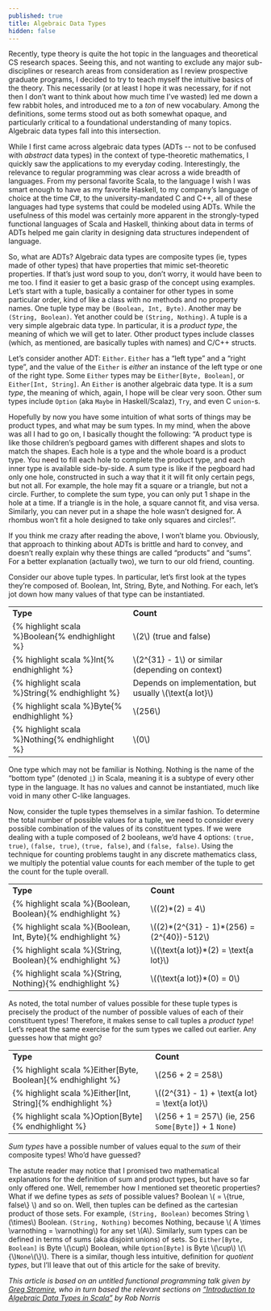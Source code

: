 ```yaml
---
published: true
title: Algebraic Data Types
hidden: false
---
```

Recently, type theory is quite the hot topic in the languages and theoretical CS research spaces. Seeing this, and not wanting to exclude any major sub-disciplines or research areas from consideration as I review prospective graduate programs, I decided to try to teach myself the intuitive basics of the theory. This necessarily (or at least I hope it was necessary, for if not then I don’t want to think about how much time I’ve wasted) led me down a few rabbit holes, and introduced me to a _ton_ of new vocabulary. Among the definitions, some terms stood out as both somewhat opaque, and particularly critical to a foundational understanding of many topics. Algebraic data types fall into this intersection.

While I first came across algebraic data types (ADTs -- not to be confused with _abstract_ data types) in the context of type-theoretic mathematics, I quickly saw the applications to my everyday coding. Interestingly, the relevance to regular programming was clear across a wide breadth of languages. From my personal favorite Scala, to the language I wish I was smart enough to have as my favorite Haskell, to my company’s language of choice at the time C#, to the university-mandated C and C++, all of these languages had type systems that could be modeled using ADTs. While the usefulness of this model was certainly more apparent in the strongly-typed functional languages of Scala and Haskell, thinking about data in terms of ADTs helped me gain clarity in designing data structures independent of language.

So, what are ADTs? Algebraic data types are composite types (ie, types made of other types) that have properties that mimic set-theoretic properties. If that’s just word soup to you, don’t worry, it would have been to me too. I find it easier to get a basic grasp of the concept using examples. Let’s start with a tuple, basically a container for other types in some particular order, kind of like a class with no methods and no property names. One tuple type may be `(Boolean, Int, Byte)`. Another may be `(String, Boolean)`. Yet another could be `(String, Nothing)`. A tuple is a very simple algebraic data type. In particular, it is a _product type_, the meaning of which we will get to later. Other product types include classes (which, as mentioned, are basically tuples with names) and C/C++ structs.

Let’s consider another ADT: `Either`. `Either` has a “left type” and a “right type”, and the value of the `Either` is _either_ an instance of the left type or one of the right type. Some `Either` types may be `Either[Byte, Boolean]`, or `Either[Int, String]`. An `Either` is another algebraic data type. It is a _sum type_, the meaning of which, again, I hope will be clear very soon. Other sum types include `Option` (aka `Maybe` in Haskell/Scalaz), `Try`, and even C `union`-s.

Hopefully by now you have some intuition of what sorts of things may be product types, and what may be sum types. In my mind, when the above was all I had to go on, I basically thought the following: “A product type is like those children’s pegboard games with different shapes and slots to match the shapes. Each hole is a type and the whole board is a product type. You need to fill each hole to complete the product type, and each inner type is available side-by-side. A sum type is like if the pegboard had only one hole, constructed in such a way that it it will fit only certain pegs, but not all. For example, the hole may fit a square or a triangle, but not a circle. Further, to complete the sum type, you can only put 1 shape in the hole at a time. If a triangle is in the hole, a square cannot fit, and visa versa. Similarly, you can never put in a shape the hole wasn’t designed for. A rhombus won’t fit a hole designed to take only squares and circles!”.

If you think me crazy after reading the above, I won’t blame you. Obviously, that approach to thinking about ADTs is brittle and hard to convey, and doesn’t really explain why these things are called “products” and “sums”. For a better explanation (actually two), we turn to our old friend, counting.

Consider our above tuple types. In particular, let’s first look at the types they’re composed of. Boolean, Int, String, Byte, and Nothing. For each, let’s jot down how many values of that type can be instantiated.


<table>
  <tr>
   <td><strong>Type</strong>
   </td>
   <td><strong>Count</strong>
   </td>
  </tr>
  <tr>
   <td>{% highlight scala %}Boolean{% endhighlight %}
   </td>
   <td>\(2\) (true and false)
   </td>
  </tr>
  <tr>
   <td>{% highlight scala %}Int{% endhighlight %}
   </td>
   <td>\(2^{31} - 1\) or similar (depending on context)
   </td>
  </tr>
  <tr>
   <td>{% highlight scala %}String{% endhighlight %}
   </td>
   <td>Depends on implementation, but usually \(\text{a lot}\)
   </td>
  </tr>
  <tr>
   <td>{% highlight scala %}Byte{% endhighlight %}
   </td>
   <td>\(256\)
   </td>
  </tr>
  <tr>
   <td>{% highlight scala %}Nothing{% endhighlight %}
   </td>
   <td>\(0\)
   </td>
  </tr>
</table>


One type which may not be familiar is Nothing. Nothing is the name of the “bottom type” (denoted ⏊) in Scala, meaning it is a subtype of every other type in the language. It has no values and cannot be instantiated, much like void in many other C-like languages.

Now, consider the tuple types themselves in a similar fashion. To determine the total number of possible values for a tuple, we need to consider every possible combination of the values of its constituent types. If we were dealing with a tuple composed of 2 booleans, we’d have 4 options: `(true, true)`, `(false, true)`, `(true, false)`, and `(false, false)`. Using the technique for counting problems taught in any discrete mathematics class, we multiply the potential value counts for each member of the tuple to get the count for the tuple overall.


<table>
  <tr>
   <td><strong>Type</strong>
   </td>
   <td><strong>Count</strong>
   </td>
  </tr>
  <tr>
   <td>{% highlight scala %}(Boolean, Boolean){% endhighlight %}
   </td>
   <td>\((2)*(2) = 4\)
   </td>
  </tr>
  <tr>
   <td>{% highlight scala %}(Boolean, Int, Byte){% endhighlight %}
   </td>
   <td>\((2)*(2^{31} - 1)*(256) = (2^{40})-512\)
   </td>
  </tr>
  <tr>
   <td>{% highlight scala %}(String, Boolean){% endhighlight %}
   </td>
   <td>\((\text{a lot})*(2) = \text{a lot}\)
   </td>
  </tr>
  <tr>
   <td>{% highlight scala %}(String, Nothing){% endhighlight %}
   </td>
   <td>\((\text{a lot})*(0) = 0\)
   </td>
  </tr>
</table>


As noted, the total number of values possible for these tuple types is precisely the product of the number of possible values of each of their constituent types! Therefore, it makes sense to call tuples a _product type_! Let’s repeat the same exercise for the sum types we called out earlier. Any guesses how that might go?

<table>
  <tr>
   <td><strong>Type</strong>
   </td>
   <td><strong>Count</strong>
   </td>
  </tr>
  <tr>
   <td>{% highlight scala %}Either[Byte, Boolean]{% endhighlight %}
   </td>
   <td>\(256 + 2 = 258\)
   </td>
  </tr>
  <tr>
   <td>{% highlight scala %}Either[Int, String]{% endhighlight %}
   </td>
   <td>
   \((2^{31} - 1) + \text{a lot} = \text{a lot}\)
   </td>
  </tr>
  <tr>
   <td>{% highlight scala %}Option[Byte]{% endhighlight %}
   </td>
   <td>\(256 + 1 = 257\) (ie, 256 <code>Some[Byte]</code>) + 1 <code>None</code>) 
   </td>
  </tr>
</table>


_Sum types_ have a possible number of values equal to the _sum_ of their composite types! Who’d have guessed?

The astute reader may notice that I promised two mathematical explanations for the definition of sum and product types, but have so far only offered one. Well, remember how I mentioned set theoretic properties? What if we define types as _sets_ of possible values? Boolean \\( = \\{true, false\\} \\) and so on. Well, then tuples can be defined as the cartesian product of those sets. For example, `(String, Boolean)` becomes String \\(\times\\) Boolean. `(String, Nothing)` becomes Nothing, because \\( A \times \varnothing = \varnothing\\) for any set \\(A\\). Similarly, sum types can be defined in terms of sums (aka disjoint unions) of sets. So `Either[Byte, Boolean]` is Byte \\(\cup\\) Boolean, while `Option[Byte]` is Byte \\(\cup\\) \\(\\{\\)`None`\\(\\}\\). There is a similar, though less intuitive, definition for _quotient types_, but I’ll leave that out of this article for the sake of brevity.


_This article is based on an untitled functional programming talk given by [Greg Stromire](https://github.com/gstro), who in turn based the relevant sections on [“Introduction to Algebraic Data Types in Scala”](https://tpolecat.github.io/presentations/algebraic_types.html) by Rob Norris_

